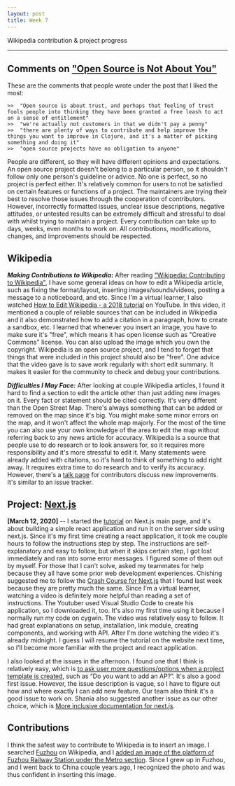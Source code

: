 ```yaml
---
layout: post
title: Week 7
---
```


Wikipedia contribution & project progress


---


Comments on ["Open Source is Not About You"](https://gist.github.com/richhickey/1563cddea1002958f96e7ba9519972d9)
---

These are the comments that people wrote under the post that I liked the most:
```
>>  "Open source is about trust, and perhaps that feeling of trust fools people into thinking they have been granted a free leash to act on a sense of entitlement"
>>  "we're actually not customers in that we didn't pay a penny"
>>  "there are plenty of ways to contribute and help improve the things you want to improve in Clojure, and it's a matter of picking something and doing it"
>>  "open source projects have no obligation to anyone"

```
People are different, so they will have different opinions and expectations. An open source project doesn't belong to a particular person, so it shouldn't follow only one person's guideline or advice. No one is perfect, so no project is perfect either. It's relatively common for users to not be satisfied on certain features or functions of a project. The maintainers are trying their best to resolve those issues through the cooperation of contributors. However, incorrectly formatted issues, unclear issue descriptions, negative attitudes, or untested results can be extremely difficult and stressful to deal with whilst trying to maintain a project. Every contribution can take up to days, weeks, even months to work on. All contributions, modifications, changes, and improvements should be respected.




Wikipedia
---

**_Making Contributions to Wikipedia_:** After reading ["Wikipedia: Contributing to Wikipedia"](https://en.wikipedia.org/wiki/Wikipedia:Contributing_to_Wikipedia#Getting_started), I have some general ideas on how to edit a Wikipedia article, such as fixing the format/layout, inserting images/sounds/videos, posting a message to a noticeboard, and etc. Since I'm a virtual learner, I also watched [How to Edit Wikipedia - a 2018 tutorial](https://www.youtube.com/watch?v=WyK-hzYYPfg) on YouTube. In this video, it mentioned a couple of reliable sources that can be included in Wikipedia and it also demonstrated how to add a citation in a paragraph, how to create a sandbox, etc. I learned that whenever you insert an image, you have to make sure it's "free", which means it has open license such as "Creative Commons" license. You can also upload the image which you own the copyright. Wikipedia is an open source project, and I tend to forget that things that were included in this project should also be "free". One advice that the video gave is to save work regularly with short edit summary. It makes it easier for the community to check and debug your contributions.

**_Difficulties I May Face:_** After looking at couple Wikipedia articles, I found it hard to find a section to edit the article other than just adding new images on it. Every fact or statement should be cited correctly. It's very different than the Open Street Map. There's always something that can be added or removed on the map since it's big. You might make some minor errors on the map, and it won't affect the whole map majorly. For the most of the time you can also use your own knowledge of the area to edit the map without referring back to any news article for accuracy. Wikipedia is a source that people use to do research or to look answers for, so it requires more responsibility and it's more stressful to edit it. Many statements were already added with citations, so it's hard to think of something to add right away. It requires extra time to do research and to verify its accuracy. However, there's a [talk page](https://en.wikipedia.org/wiki/Help:Talk_pages) for contributors discuss new improvements. It's similar to an issue tracker.


Project: [Next.js](https://github.com/zeit/next.js)
---

**[March 12, 2020]** -- I started the [tutorial](https://nextjs.org/learn/basics/using-shared-components) on Next.js main page, and it's about building a simple react application and run it on the server side using next.js. Since it's my first time creating a react application, it took me couple hours to follow the instructions step by step. The instructions are self-explanatory and easy to follow, but when it skips certain step, I got lost immediately and ran into some error messages. I figured some of them out by myself. For those that I can't solve, asked my teammates for help because they all have some prior web development experiences. Chishing suggested me to follow the [Crash Course for Next.js](https://www.youtube.com/watch?v=IkOVe40Sy0U) that I found last week because they are pretty much the same. Since I'm a virtual learner, watching a video is definitely more helpful than reading a set of instructions. The Youtuber used Visual Studio Code to create his application, so I downloaded it, too. It's also my first time using it because I normally run my code on cygwin. The video was relatively easy to follow. It had great explanations on setup, installation, link module, creating components, and working with API. After I'm done watching the video it's already midnight. I guess I will resume the tutorial on the website next time, so I’ll become more familiar with the project and react application.

I also looked at the issues in the afternoon. I found one that I think is relatively easy, which is [to ask user more questions/options when a project template is created](
https://github.com/zeit/next.js/issues/8090), such as “Do you want to add an AP?”. It's also a good first issue. However, the issue description is vague, so I have to figure out how and where exactly I can add new feature. Our team also think it's a good issue to work on. Shania also suggested another issue as our other choice, which is [More inclusive documentation for next.js](https://github.com/zeit/next.js/issues/9537).



Contributions
---

I think the safest way to contribute to Wikipedia is to insert an image. I searched [Fuzhou](https://en.wikipedia.org/wiki/Fuzhouso) on Wikipedia, and I [added an image of the platform of Fuzhou Railway Station under the Metro section](https://en.wikipedia.org/w/index.php?title=Fuzhou&diff=prev&oldid=945237192). Since I grew up in Fuzhou, and I went back to China couple years ago, I recognized the photo and was thus confident in inserting this image.
